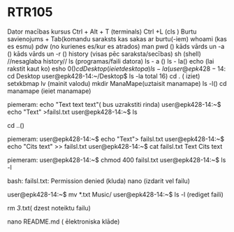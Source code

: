 # RTR105
Dator macības kursus
Ctrl + Alt + T (terminals)
Ctrl +L (cls )
Burtu savienojums + Tab(komandu saraksts kas sakas ar burtu(-iem)
whoami (kas es esmu)
pdw (no kurienes es/kur es atrados)
man pwd ()
kāds vārds un -a ()
kāds vārds un -r ()
history (visas pēc saraksta/secības)
sh (shell) //nesaglaba history//
ls (programas/faili datora)
ls - a ()
ls - la()
echo (lai rakstit kaut ko)
esho $0 ()
cd Desktop(ieiet desktopa)
ls -la(user@epk428-14:~$ cd Desktop
user@epk428-14:~/Desktop$ ls -la
total 16)
cd . ( iziet)
setxkbmap lv (mainit valodu)
mkdir ManaMape(uztaisit manamape)
ls -l()
cd manamape (ieiet manamape)

piemeram:
echo "Text text text"( bus uzrakstiti rinda)
user@epk428-14:~$ echo "Text" >failsl.txt
user@epk428-14:~$ ls

cd ..()

piemeram:
user@epk428-14:~$ echo "Text"> failsl.txt
user@epk428-14:~$ echo "Cits text" >> failsl.txt
user@epk428-14:~$ cat failsl.txt
Text
Cits text

piemeram:
user@epk428-14:~$ chmod 400 failsl.txt
user@epk428-14:~$ ls -l

bash: failsl.txt: Permission denied (kluda)
nano (izdarit vel failu)

user@epk428-14:~$ mv *.txt Music/
user@epk428-14:~$ ls -l  (rediget faili)

 rm *3*.txt( dzest noteiktu failu)



nano README.md ( ēlektroniska klāde)

